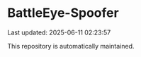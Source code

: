 # BattleEye-Spoofer

Last updated: 2025-06-11 02:23:57

This repository is automatically maintained.
